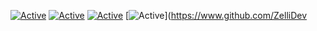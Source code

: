 [![Active](https://img.shields.io/badge/Programming%20Experience-7%20Years-blue)](https://www.github.com/ZelliDev)
[![Active](https://img.shields.io/badge/Langages-C%23%20%2F%20Q%23%20%2F%20Vb.Net-blue)](https://www.github.com/ZelliDev)
[![Active](https://img.shields.io/badge/Discord-Prof%20Zelly%5BLeader%20Overdrive%5D%236666-blue)](https://www.github.com/ZelliDev)
[![Active](https://img.shields.io/badge/C%23%20Skill-%E2%98%85%E2%98%85%E2%98%85%E2%98%85%E2%98%85%20(100)-lightgrey)](https://www.github.com/ZelliDev


